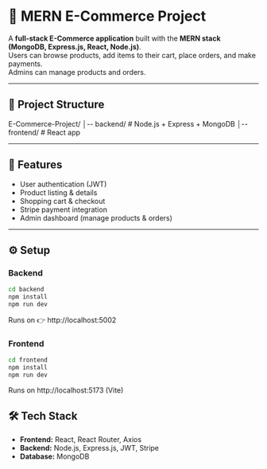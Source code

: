 # 🛒 MERN E-Commerce Project

A **full-stack E-Commerce application** built with the **MERN stack (MongoDB, Express.js, React, Node.js)**.  
Users can browse products, add items to their cart, place orders, and make payments.  
Admins can manage products and orders.

---

## 📂 Project Structure
E-Commerce-Project/
│-- backend/ # Node.js + Express + MongoDB
│-- frontend/ # React app


---
 
## 🚀 Features
- User authentication (JWT)
- Product listing & details
- Shopping cart & checkout
- Stripe payment integration
- Admin dashboard (manage products & orders)

---

## ⚙️ Setup

### Backend
```bash
cd backend
npm install
npm run dev
```
Runs on 👉 http://localhost:5002

### Frontend
```bash
cd frontend
npm install
npm run dev
```
Runs on  http://localhost:5173 (Vite)


## 🛠️ Tech Stack

- **Frontend:** React, React Router, Axios  
- **Backend:** Node.js, Express.js, JWT, Stripe  
- **Database:** MongoDB

